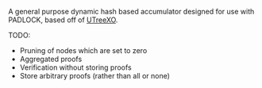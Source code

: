 A general purpose dynamic hash based accumulator designed for use with PADLOCK,
based off of [UTreeXO](https://dci.mit.edu/utreexo).

TODO:
-   Pruning of nodes which are set to zero
-   Aggregated proofs
-   Verification without storing proofs
-   Store arbitrary proofs (rather than all or none)
